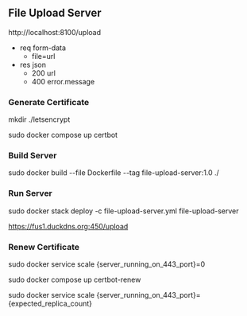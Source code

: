 ## File Upload Server

http://localhost:8100/upload

* req form-data
    * file=url
* res json
    * 200 url
    * 400 error.message

### Generate Certificate

mkdir ./letsencrypt

sudo docker compose up certbot

### Build Server

sudo docker build --file Dockerfile --tag file-upload-server:1.0 ./

### Run Server

sudo docker stack deploy -c file-upload-server.yml file-upload-server

https://fus1.duckdns.org:450/upload

### Renew Certificate

sudo docker service scale {server_running_on_443_port}=0

sudo docker compose up certbot-renew

sudo docker service scale {server_running_on_443_port}={expected_replica_count}
